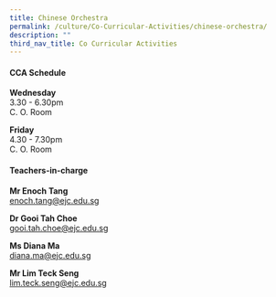 ```yaml
---
title: Chinese Orchestra
permalink: /culture/Co-Curricular-Activities/chinese-orchestra/
description: ""
third_nav_title: Co Curricular Activities
---
```

#### **CCA Schedule**

**Wednesday**  
3.30 - 6.30pm  
C. O. Room

**Friday**  
4.30 - 7.30pm  
C. O. Room

#### **Teachers-in-charge**

**Mr Enoch Tang**  
[enoch.tang@ejc.edu.sg](mailto:enoch.tang@ejc.edu.sg)

**Dr Gooi Tah Choe**  
[gooi.tah.choe@ejc.edu.sg](mailto:gooi.tah.choe@ejc.edu.sg)

**Ms Diana Ma**  
[diana.ma@ejc.edu.sg](mailto:diana.ma@ejc.edu.sg)

**Mr Lim Teck Seng**  
[lim.teck.seng@ejc.edu.sg](mailto:lim.teck.seng@ejc.edu.sg)
